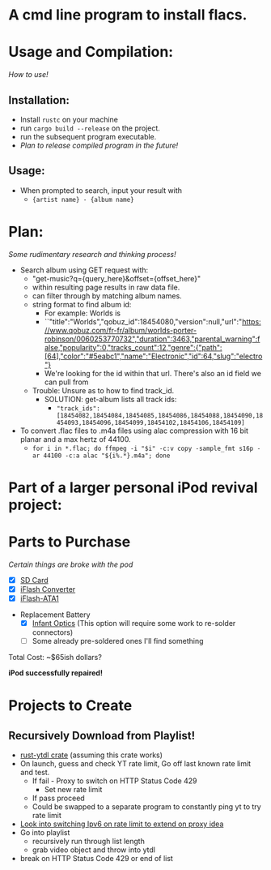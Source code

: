 # A cmd line program to install flacs.

# Usage and Compilation: 
*How to use!*
## Installation: 
- Install `rustc` on your machine
- run `cargo build --release` on the project.
- run the subsequent program executable.
- *Plan to release compiled program in the future!*
## Usage: 
- When prompted to search, input your result with
	- `{artist name} - {album name}`

# Plan: 
*Some rudimentary research and thinking process!*

- Search album using GET request with: 
	- "get-music?q={query_here}&offset={offset_here}"
	- within resulting page results in raw data file. 
	- can filter through by matching album names.
	- string format to find album id: 
		- For example: Worlds is 
		- ``"title":"Worlds","qobuz_id":18454080,"version":null,"url":"https://www.qobuz.com/fr-fr/album/worlds-porter-robinson/0060253770732","duration":3463,"parental_warning":false,"popularity":0,"tracks_count":12,"genre":{"path":[64],"color":"#5eabc1","name":"Electronic","id":64,"slug":"electro"}
		- We're looking for the id within that url. There's also an id field we can pull from
	- Trouble: Unsure as to how to find track_id.
		- SOLUTION: get-album lists all track ids:
			- `"track_ids":[18454082,18454084,18454085,18454086,18454088,18454090,18454093,18454096,18454099,18454102,18454106,18454109]`
- To convert .flac files to .m4a files using alac compression with 16 bit planar and a max hertz of 44100.
	- `for i in *.flac; do ffmpeg -i "$i" -c:v copy -sample_fmt s16p -ar 44100 -c:a alac "${i%.*}.m4a"; done` 

# Part of a larger personal iPod revival project:
# Parts to Purchase
*Certain things are broke with the pod*
- [x] [SD Card](https://www.amazon.com/dp/B0B7NS71G2?_encoding=UTF8&th=1)
- [x] [iFlash Converter](https://www.iflash.xyz/store/4th-gen-iflash-converter/)
- [x] [iFlash-ATA1](https://www.iflash.xyz/store/iflash-ata1/)
- Replacement Battery
	- [x] [Infant Optics](https://www.amazon.com/dp/B00EDQ6LZ0) (This option will require some work to re-solder connectors)
	- [ ] Some already pre-soldered ones  I'll find something

Total Cost: ~$65ish dollars? 

**iPod successfully repaired!**
# Projects to Create 

## Recursively Download from Playlist! 

- [rust-ytdl crate](https://crates.io/crates/rusty_ytdl) (assuming this crate works)
- On launch, guess and check YT rate limit, Go off last known rate limit and test. 
	- If fail - Proxy to switch on HTTP Status Code 429
		- Set new rate limit 
	- If pass proceed
	- Could be swapped to a separate program to constantly ping yt to try rate limit
- [Look into switching Ipv6 on rate limit to extend on proxy idea](https://www.iana.org/assignments/ipv6-unicast-address-assignments/ipv6-unicast-address-assignments.xhtml)
- Go into playlist
	- recursively run through list length
	- grab video object and throw into ytdl
- break on HTTP Status Code 429 or end of list